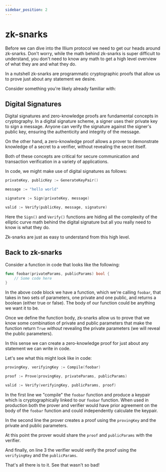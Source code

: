 ```yaml
---
sidebar_position: 2
---
```


# zk-snarks

Before we can dive into the Illium protocol we need to get our heads around zk-snarks. Don't worry, while the math
behind zk-snarks is super difficult to understand, you don't need to know any math to get a high level overview of
what they are and what they do. 

In a nutshell zk-snarks are programmatic cryptographic proofs that allow us to prove just about any statement we desire. 

Consider something you're likely already familiar with:

## Digital Signatures

Digital signatures and zero-knowledge proofs are fundamental concepts in cryptography. In a digital signature scheme, a signer uses their private key to sign a message. Anyone can verify the signature against the signer's public key, ensuring the authenticity and integrity of the message.

On the other hand, a zero-knowledge proof allows a prover to demonstrate knowledge of a secret to a verifier, without revealing the secret itself.

Both of these concepts are critical for secure communication and transaction verification in a variety of applications.

In code, we might make use of digital signatures as follows:

```go
privateKey, publicKey := GenerateKeyPair()

message := "hello world"

signature := Sign(privateKey, message)

valid := Verify(publicKey, message, signature)
```

Here the `Sign()` and `Verify()` functions are hiding all the complexity of the elliptic curve math behind the digital
signature but all you really need to know is what they do. 

Zk-snarks are just as easy to understand from this high level.

## Back to zk-snarks

Consider a function in code that looks like the following:

```go
func foobar(privateParams, publicParams) bool {
	// Some code here
}
```

In the above code block we have a function, which we're calling `foobar`, that takes in two sets of parameters, one
private and one public, and returns a boolean (either true or false). The body of our function could be anything we want
it to be. 

Once we define the function body, zk-snarks allow us
to prove that we know some combination of private and public parameters that make the function return `True` *without*
revealing the private parameters (we will reveal the public parameters).

In this sense we can create a zero-knowledge proof for just about any statement we can write in code. 

Let's see what this might look like in code:

```go
provingKey, verifyingKey := Compile(foobar)

proof := Prove(provingKey, privateParams, publicParams)

valid := Verify(verifyingKey, publicParams, proof)
```

In the first line we "compile" the `foobar` function and produce a keypair which is cryptographically linked to our
`foobar` function. When used in production both the prover and verifier would have prior agreement on the body of the
`foobar` function and could independently calculate the keypair.

In the second line the prover creates a proof using the `provingKey` and the private and public parameters. 

At this point the prover would share the `proof` and `publicParams` with the verifier. 

And finally, on line 3 the verifier would verify the proof using the `verifyingKey` and the `publicParams`.

That's all there is to it. See that wasn't so bad!

